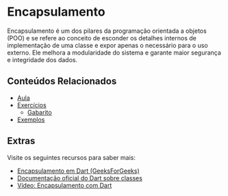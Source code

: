 

# Encapsulamento

Encapsulamento é um dos pilares da programação orientada a objetos (POO) e se refere ao conceito de esconder os detalhes internos de implementação de uma classe e expor apenas o necessário para o uso externo. Ele melhora a modularidade do sistema e garante maior segurança e integridade dos dados.

## Conteúdos Relacionados
- [Aula](aula/ROTEIRO.md)
- [Exercícios](aula/EXERCICIOS.md)
  - [Gabarito](aula/gabarito.dart)
- [Exemplos](exemplosaula/exemplo1.dart)

## Extras 
Visite os seguintes recursos para saber mais:
- [Encapsulamento em Dart (GeeksForGeeks)](https://www.geeksforgeeks.org/encapsulation-in-dart/)
- [Documentação oficial do Dart sobre classes](https://dart.dev/guides/language/language-tour#classes)
- [Vídeo: Encapsulamento com Dart](https://www.youtube.com/watch?v=OZzHZ7qSkj4)